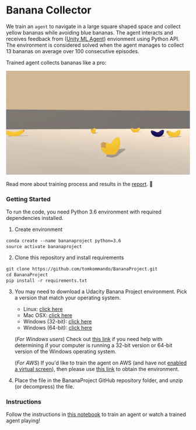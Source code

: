 # Banana Collector

We train an ```agent``` to navigate in a large square shaped space and collect yellow bananas while avoiding blue bananas. The agent interacts and receives feedback from ([Unity ML Agent](https://github.com/Unity-Technologies/ml-agents)) envionment using Python API. The environment is considered solved when the agent manages to collect 13 bananas on average over 100 consecutive episodes.

Trained agent collects bananas like a pro:

![trained_agent](outputs/trained_agent.gif)

Read more about training process and results in the [report](/Report.md). :monkey:

### Getting Started

To run the code, you need Python 3.6 environment with required dependencies installed.
1. Create environment

```
conda create --name bananaproject python=3.6
source activate bananaproject
```


2. Clone this repository and install requirements

```
git clone https://github.com/tomkommando/BananaProject.git
cd BananaProject
pip install -r requirements.txt
```

3. You may need to download a Udacity Banana Project environment. Pick a version that match your operating system.
    - Linux: [click here](https://s3-us-west-1.amazonaws.com/udacity-drlnd/P1/Banana/Banana_Linux.zip)
    - Mac OSX: [click here](https://s3-us-west-1.amazonaws.com/udacity-drlnd/P1/Banana/Banana.app.zip)
    - Windows (32-bit): [click here](https://s3-us-west-1.amazonaws.com/udacity-drlnd/P1/Banana/Banana_Windows_x86.zip)
    - Windows (64-bit): [click here](https://s3-us-west-1.amazonaws.com/udacity-drlnd/P1/Banana/Banana_Windows_x86_64.zip)
    
    (_For Windows users_) Check out [this link](https://support.microsoft.com/en-us/help/827218/how-to-determine-whether-a-computer-is-running-a-32-bit-version-or-64) if you need help with determining if your computer is running a 32-bit version or 64-bit version of the Windows operating system.

    (_For AWS_) If you'd like to train the agent on AWS (and have not [enabled a virtual screen](https://github.com/Unity-Technologies/ml-agents/blob/master/docs/Training-on-Amazon-Web-Service.md)), then please use [this link](https://s3-us-west-1.amazonaws.com/udacity-drlnd/P1/Banana/Banana_Linux_NoVis.zip) to obtain the environment.

2. Place the file in the BananaProject GitHub repository folder, and unzip (or decompress) the file.
 
### Instructions

Follow the instructions in [this notebook](train_agent.ipynb) to train an agent or watch a trained agent playing!

